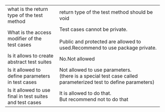 
|                                                                 |                                                                                                                      |
| --------------------------------------------------------------- | -------------------------------------------------------------------------------------------------------------------- |
| what is the return <br>type of the test method                  | return type of the test method should be void                                                                        |
| What is the access<br>modifier of the <br>test cases            | Test cases cannot be private. <br><br>Public and protected are allowed to used.Recommend to use package private.     |
| Is it allows to create<br>abstract test suites                  | No.Not allowed<br>                                                                                                   |
| Is it allowed to define parameters<br>in test cases             | Not allowed to use parameters. <br>(there is a special test case called parameterized test to define parameters)<br> |
| Is it allowed to use <br>final in test suites<br>and test cases | It is allowed to do that.<br>But recommend not to do that                                                            |
